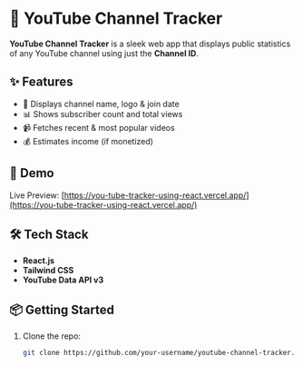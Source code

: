 # 🎥 YouTube Channel Tracker

**YouTube Channel Tracker** is a sleek web app that displays public statistics of any YouTube channel using just the **Channel ID**.

## ✨ Features

- 📛 Displays channel name, logo & join date  
- 📊 Shows subscriber count and total views  
- 📹 Fetches recent & most popular videos  
- 💰 Estimates income (if monetized)

## 🚀 Demo

Live Preview: [https://you-tube-tracker-using-react.vercel.app/](https://you-tube-tracker-using-react.vercel.app/)

## 🛠️ Tech Stack

- **React.js**  
- **Tailwind CSS**  
- **YouTube Data API v3**

## 📦 Getting Started

1. Clone the repo:
   ```bash
   git clone https://github.com/your-username/youtube-channel-tracker.git

